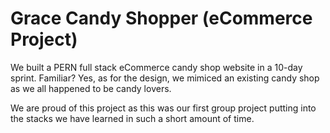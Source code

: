 # Grace Candy Shopper (eCommerce Project)

We built a PERN full stack eCommerce candy shop website in a 10-day sprint. Familiar? Yes, as for the design, we mimiced an existing candy shop as we all happened to be candy lovers. 

We are proud of this project as this was our first group project putting into the stacks we have learned in such a short amount of time. 
